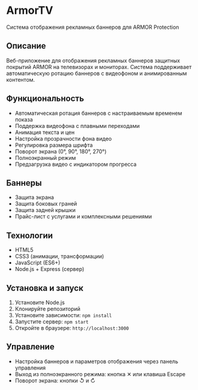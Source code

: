 # ArmorTV

Система отображения рекламных баннеров для ARMOR Protection

## Описание

Веб-приложение для отображения рекламных баннеров защитных покрытий ARMOR на телевизорах и мониторах. Система поддерживает автоматическую ротацию баннеров с видеофоном и анимированным контентом.

## Функциональность

- Автоматическая ротация баннеров с настраиваемым временем показа
- Поддержка видеофона с плавными переходами
- Анимация текста и цен
- Настройка прозрачности фона видео
- Регулировка размера шрифта
- Поворот экрана (0°, 90°, 180°, 270°)
- Полноэкранный режим
- Предзагрузка видео с индикатором прогресса

## Баннеры

- Защита экрана
- Защита боковых граней
- Защита задней крышки
- Прайс-лист с услугами и комплексными решениями

## Технологии

- HTML5
- CSS3 (анимации, трансформации)
- JavaScript (ES6+)
- Node.js + Express (сервер)

## Установка и запуск

1. Установите Node.js
2. Клонируйте репозиторий
3. Установите зависимости: `npm install`
4. Запустите сервер: `npm start`
5. Откройте в браузере: `http://localhost:3000`

## Управление

- Настройка баннеров и параметров отображения через панель управления
- Выход из полноэкранного режима: кнопка ✕ или клавиша Escape
- Поворот экрана: кнопки ↺ и ↻ 